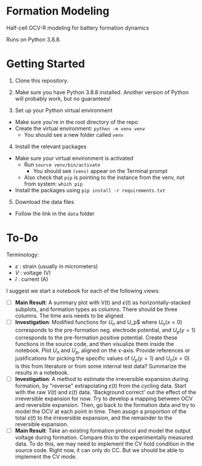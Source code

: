 # Formation Modeling

Half-cell OCV-R modeling for battery formation dynamics

Runs on Python 3.8.8.

# Getting Started

1. Clone this repository.

2. Make sure you have Python 3.8.8 installed. Another version of Python will probably work, but no guarantees!

3. Set up your Python virtual environment
  - Make sure you're in the root directory of the repo
  - Create the virtual environment: `python -m venv venv`
    - You should see a new folder called `venv`

4. Install the relevant packages
  - Make sure your virtual environment is activated
    - Run `source venv/bin/activate`
      - You should see `(venv)` appear on the Terminal prompt
    - Also check that `pip` is pointing to the instance from the venv, not from system:
      `which pip`
  - Install the packages using `pip install -r requirements.txt`


5. Download the data files
  - Follow the link in the `data` folder


# To-Do

Terminology:
- $\varepsilon$ : strain (usually in micrometers)
- $V$ : voltage (V)
- $I$ : current (A)

I suggest we start a notebook for each of the following views:
- [ ] **Main Result**: A summary plot with V(t) and $\varepsilon(t)$ as horizontally-stacked subplots, and formation types as columns. There should be three columns. The time axis needs to be aligned.
- [ ] **Investigation**: Modified functions for $U_n$ and U_p$ where $U_n(x=0)$ corresponds to the pre-formation neg. electrode potential, and $U_p(y=1)$ corresponds to the pre-formation positive potential. Create these functions in the source code, and then visualize them inside the notebook. Plot $U_n$ and $U_p$, aligned on the x-axis. Provide references or justifications for picking the specific values of $U_p(y=1)$ and $U_n(x=0)$. Is this from literature or from some internal test data? Summarize the results in a notebook.
- [ ] **Investigation**: A method to estimate the irreversible expansion during formation, by "reverse" extrapolating $\varepsilon(t)$ from the cycling data. Start with the raw $V(t)$ and $\varepsilon(t)$ data. 'Background correct' out the effect of the irreversible expansion for now. Try to develop a mapping between OCV and reversible expansion. Then, go back to the formation data and try to model the OCV at each point in time. Then assign a proportion of the total $\varepsilon(t)$ to the irreversible expansion, and the remainder to the reversible expansion.
- [ ] **Main Result**: Take an existing formation protocol and model the output voltage during formation. Compare this to the experimentally measured data. To do this, we may need to implement the CV hold condition in the source code. Right now, it can only do CC. But we should be able to implement the CV mode.
